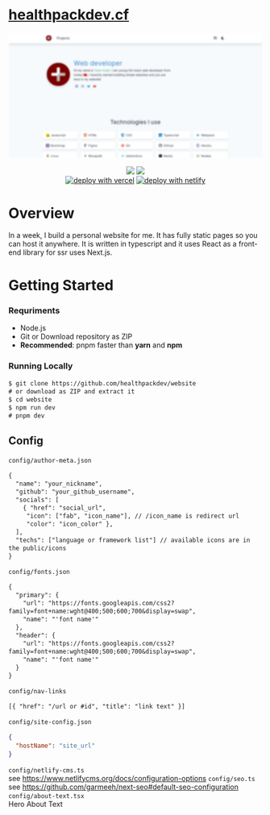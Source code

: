 # [healthpackdev.cf](https://healthpackdev.cf)

<p align="center">
  <img src=".github/preview.png" />
</p>

<p align="center">
 <img src="https://img.shields.io/github/forks/healthpackdev/website?label=Forks&logo=github&style=flat-square">
 <img src="https://img.shields.io/github/stars/healthpackdev/website?label=Stars&logo=github&style=flat-square"><br>
 <a href="https://vercel.com/new/git/external?repository-url=https://github.com/healthpackdev/website"><img alt="deploy with vercel" src="https://vercel.com/button"></a>
 <a href="https://app.netlify.com/start/deploy?repository=https://github.com/healthpackdev/website"><img alt="deploy with netlify" src="https://www.netlify.com/img/deploy/button.svg"></a>
</p>

# Overview 

In a week, I build a personal website for me. It has fully static pages so you can host it anywhere. It is written in typescript and it uses React as a front-end library for ssr uses Next.js.

# Getting Started

### Requriments

- Node.js
- Git or Download repository as ZIP
- **Recommended**: pnpm faster than **yarn** and **npm**
### Running Locally
```shell
$ git clone https://github.com/healthpackdev/website
# or download as ZIP and extract it
$ cd website
$ npm run dev
# pnpm dev
```

## Config
``config/author-meta.json``
```jsonc
{
  "name": "your_nickname",
  "github": "your_github_username",
  "socials": [
    { "href": "social_url",
     "icon": ["fab", "icon_name"], // /icon_name is redirect url
     "color": "icon_color" },
  ],
  "techs": ["language or framework list"] // available icons are in the public/icons
}
```
``config/fonts.json``
```jsonc
{
  "primary": {
    "url": "https://fonts.googleapis.com/css2?family=font+name:wght@400;500;600;700&display=swap",
    "name": "'font name'"
  },
  "header": {
    "url": "https://fonts.googleapis.com/css2?family=font+name:wght@400;500;600;700&display=swap",
    "name": "'font name'"
  }
}
```
``config/nav-links``
```jsonc
[{ "href": "/url or #id", "title": "link text" }]
```
``config/site-config.json``
```json
{
  "hostName": "site_url"
}
```
``config/netlify-cms.ts``<br>
see https://www.netlifycms.org/docs/configuration-options
``config/seo.ts``<br>
see https://github.com/garmeeh/next-seo#default-seo-configuration
``config/about-text.tsx``<br>
Hero About Text

